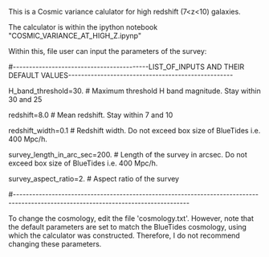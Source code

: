 This is a Cosmic variance calulator for high redshift (7<z<10) galaxies.

The calculator is within the ipython notebook "COSMIC_VARIANCE_AT_HIGH_Z.ipynp" 

Within this, file user can input the parameters of the survey:

#------------------------------------------LIST_OF_INPUTS AND THEIR DEFAULT VALUES---------------------------------------------------

H_band_threshold=30.   # Maximum threshold H band magnitude. Stay within 30 and 25

redshift=8.0         # Mean redshift. Stay within 7 and 10 

redshift_width=0.1     # Redshift width. Do not exceed box size of BlueTides i.e. 400 Mpc/h.

survey_length_in_arc_sec=200.    # Length of the survey in arcsec. Do not exceed box size of BlueTides i.e. 400 Mpc/h. 

survey_aspect_ratio=2.          # Aspect ratio of the survey

#------------------------------------------------------------------------------------------------------------------------------------

To change the cosmology, edit the file 'cosmology.txt'. However, note that the default parameters are set to match the BlueTides cosmology, using which the calculator was constructed. Therefore, I do not recommend changing these parameters.
